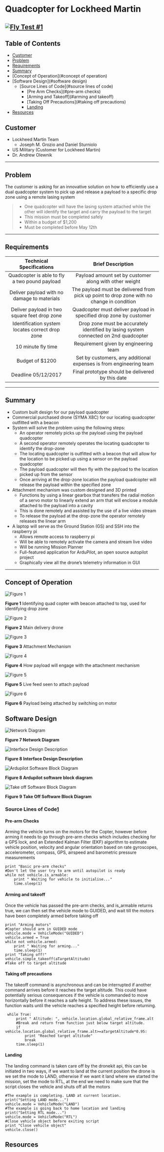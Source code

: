 Quadcopter for Lockheed Martin
===================

[![Fly Test #1](http://i.imgur.com/DZ6Zg8d.jpg)](https://youtu.be/pdV8AvQczOo "Fly Test #1")
----------

## Table of Contents

- [Customer](#customer)
- [Problem](#problem)
- [Requirements](#requirements)
- [Summary](#summary)
- [Concept of Operation](#concept of operation)
- [Software Design](#software design)
    - [Source Lines of Code](#source lines of code)
        - [Pre Arm Checks](#pre-arm checks)
        - [Arming and Takeoff](#arming and takeoff)
        - [Taking Off Precautions](#taking off precautions)
        - [Landing](#landing)
- [Resources](#resources)

Customer
----------
- Lockheed Martin Team
	- Joseph M. Grozio and Daniel Sturniolo
- US Military (Customer for Lockheed Martin)
- Dr. Andrew Olewnik

----------

Problem
-------------

The customer is asking for an innovative solution on how to efficiently use a dual quadcopter system to pick up and release a payload to a specific drop zone using a remote lasing system
  > - One quadcopter will have the lasing system attached while the other will identify the target and carry the payload to the target
  > - This mission must be completed safely
  > - Within a budget of $1,200
  > - Must be completed before May 12th

----------
Requirements
-------------------
| Technical Specifications | Brief Description |
| :------------------------:| :-----------------: |
| Quadcopter is able to fly a two pound payload | Payload amount set by customer along with other weight |
| Deliver payload with no damage to materials    | The payload must be delivered from pick up point to drop zone with no change in condition |
| Deliver payload in two square feet drop zone     | Quadcopter must deliver payload in specified drop zone by customer |
| Identification system locates correct drop zone | Drop zone must be accurately identified by lasing system connected on 2nd quadcopter |
| 10 minute fly time | Requirement given by engineering team |
| Budget of $1200 | Set by customers, any additional expenses is from engineering team |
| Deadline 05/12/2017 | Final prototype should be delivered by this date |

----------


Summary
-------------

- Custom built design for our payload quadcopter
- Commercial purchased drone (SYMA X8C) for our locating quadcopter outfitted with a beacon
- System will solve the problem using the following steps:
	- An operator remotely picks up the payload using the payload quadcopter
	- A second operator remotely operates the locating quadcopter to identify the drop-zone
	- The locating quadcopter is outfitted with a beacon that will allow for the location to be picked up using
a sensor on the payload quadcopter
	- The payload quadcopter will then fly with the payload to the location picked up from the sensor
	- Once arriving at the drop-zone location the payload quadcopter will release the payload within the
specified zone
- Attachment mechanism was custom designed and 3D printed
	- Functions by using a linear gearbox that transfers the radial motion of a servo motor to linearly extend
an arm that will enclose a module attached to the payload into a cavity
	- This is done remotely and assisted by the use of a live video stream
	- To release the payload at the drop-zone the operator remotely releases the linear arm
- A laptop will serve as the Ground Station (GS) and SSH into the raspberry pi
	- Allows remote access to raspberry pi
	- Will be able to remotely activate the camera and stream live video
	- Will be running Mission Planner
	- Full-featured application for ArduPilot, an open source autopilot project
	- Graphically view all the drone’s telemetry information in GUI

----------


Concept of Operation
--------------------

![Figure 1](http://i.imgur.com/WC13b8N.png?1 "Fig 1")

**Figure 1** Identifying quad copter with beacon attached to top, used for identifying drop zone

![Figure 2](http://i.imgur.com/AzgY8Aa.png?1 "Fig 2")

**Figure 2** Main delivery drone

![Figure 3](http://i.imgur.com/tdDv2jJ.png "Fig 3")

**Figure 3** Attachment Mechanism

![Figure 4](http://i.imgur.com/yw3Le9E.png "Fig 4")

**Figure 4** How payload will engage with the attachment mechanism

![Figure 5](http://i.imgur.com/f53D2HV.png "Fig 5")

**Figure 5** Live feed seen to attach payload

![Figure 6](http://i.imgur.com/nDAR6YQ.png "Fig 6")

**Figure 6** Payload being attached by switching on motor


Software Design
---------------
![Network Diagram](img/Network_Diagram.jpg "Network Diagram")

**Figure 7 Network Diagram**

![Interface Design Description](img/quadcopter_SW_BD.jpg "Interface Design")

**Figure 8 Interface Design Description**

![Ardupilot Software Block Diagram](img/arduPilot_block_diagram.jpg "Block Diagram")

**Figure 8 Ardupilot software block diagram**

![Take off Software Block Diagram](http://i.imgur.com/voCKQRu.png?1 "Take Off Block Diagram")

**Figure 9 Take Off Software Block Diagram**

### Source Lines of Code[1](#resources)
#### Pre-arm Checks
Arming the vehicle turns on the motors for the Copter, however before arming it needs to go through pre-arm checks which includes checking for a GPS lock, and an Extended Kalman Filter (EKF) algorithm to estimate vehicle position, velocity and angular orientation based on rate gyroscopes, accelerometer, compass, GPS, airspeed and barometric pressure measurements

    print "Basic pre-arm checks"
    #Don't let the user try to arm until autopilot is ready
    while not vehicle.is_armable:
	    print " Waiting for vehicle to initialise..."
	    time.sleep(1)

#### Arming and takeoff
Once the vehicle has passed the pre-arm checks, and is_armable returns true, we can then set the vehicle mode to GUIDED, and wait till the motors have been completely armed before taking off

	print "Arming motors"
    #Copter should arm in GUIDED mode
    vehicle.mode = VehicleMode("GUIDED")
    vehicle.armed = True
    while not vehicle.armed:
	    print " Waiting for arming..."
	    time.sleep(1)
    print "Taking off!"
    vehicle.simple_takeoff(aTargetAltitude) 
    #Take off to target altitude

#### Taking off precautions 
The takeoff command is asynchronous and can be interrupted if another command arrives before it reaches the target altitude. This could have potentially serious consequences if the vehicle is commanded to move horizontally before it reaches a safe height. To address these issues, the function waits until the vehicle reaches a specified height before returning.

	 while True:
	     print " Altitude: ", vehicle.location.global_relative_frame.alt
		 #Break and return from function just below target altitude.
		 if vehicle.location.global_relative_frame.alt>=aTargetAltitude*0.95:
		     print "Reached target altitude"
		     break
	     time.sleep(1)

#### Landing 
The landing command is taken care off by the dronekit api, this can be initiated in two ways, if we want to land at the current position the drone is we set the mode to LAND, otherwise if we want it land where we started the mission, set the mode to RTL, at the end we need to make sure that the script closes the vehicle and shuts off all the motors

    #The example is completing. LAND at current location.
    print("Setting LAND mode...")
    vehicle.mode = VehicleMode("LAND")
    #The example is going back to home location and landing
    print("Setting RTL mode...")
    vehicle.mode = VehicleMode("RTL")
    #Close vehicle object before exiting script
    print "Close vehicle object"
    vehicle.close()
  
## Resources 
  [1]: http://python.dronekit.io
